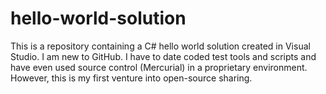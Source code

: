 # hello-world-solution
This is a repository containing a C# hello world solution created in Visual Studio.
I am new to GitHub.  I have to date coded test tools and scripts and have even used source control (Mercurial) in a proprietary environment.  However, this is my first venture into open-source sharing.
